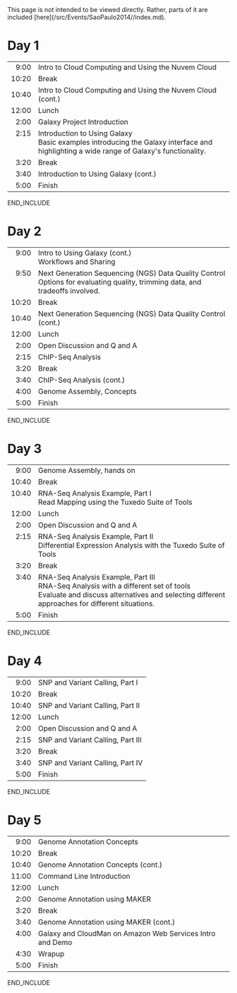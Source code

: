 <div class='red'>This page is not intended to be viewed directly.  Rather, parts of it are included [here](/src/Events/SaoPaulo2014//index.md).</div>

# Day 1

<table>
  <tr>
    <td style=" text-align: right; vertical-align: top; border: none;"> </strong>9:00<strong> </td>
    <td style=" border: none;"> Intro to Cloud Computing and Using the Nuvem Cloud </td>
  </tr>
  <tr>
    <td style=" text-align: right; border: none;"> </strong>10:20<strong> </td>
    <td style=" border: none;"> Break </td>
  </tr>
  <tr>
    <td style=" text-align: right; border: none;"> </strong>10:40<strong> </td>
    <td style=" border: none;"> Intro to Cloud Computing and Using the Nuvem Cloud (cont.) </td>
  </tr>
  <tr>
    <td style=" text-align: right; border: none;"> </strong>12:00<strong> </td>
    <td style=" border: none;"> Lunch </td>
  </tr>
  <tr>
    <td style=" text-align: right; border: none;"> </strong>2:00<strong> </td>
    <td style=" border: none;"> Galaxy Project Introduction </td>
  </tr>
  <tr>
    <td style=" text-align: right; vertical-align: top; border: none;"> </strong>2:15<strong> </td>
    <td style=" border: none;"> Introduction to Using Galaxy <div class='indent'>Basic examples introducing the Galaxy interface and highlighting a wide range of Galaxy's functionality. </td>
  </tr>
  <tr>
    <td style=" text-align: right; border: none;"> </strong>3:20<strong> </td>
    <td style=" border: none;"> Break </td>
  </tr>
  <tr>
    <td style=" text-align: right; border: none;"> </strong>3:40<strong> </td>
    <td style=" border: none;"> Introduction to Using Galaxy (cont.) </td>
  </tr>
  <tr>
    <td style=" text-align: right; border: none;"> </strong>5:00<strong> </td>
    <td style=" border: none;"> Finish </td>
  </tr>
</table>

END_INCLUDE

# Day 2

<table>
  <tr>
    <td style=" text-align: right; vertical-align: top; border: none;"> </strong>9:00<strong> </td>
    <td style=" border: none;"> Intro to Using Galaxy (cont.)<div class='indent'>Workflows and Sharing</div> </td>
  </tr>
  <tr>
    <td style=" text-align: right; vertical-align: top; border: none;"> </strong>9:50<strong> </td>
    <td style=" border: none;"> Next Generation Sequencing (NGS) Data Quality Control<div class='indent'>Options for evaluating quality, trimming data, and tradeoffs involved.</div> </td>
  </tr>
  <tr>
    <td style=" text-align: right; border: none;"> </strong>10:20<strong> </td>
    <td style=" border: none;"> Break </td>
  </tr>
  <tr>
    <td style=" text-align: right; border: none;"> </strong>10:40<strong> </td>
    <td style=" border: none;"> Next Generation Sequencing (NGS) Data Quality Control (cont.) </td>
  </tr>
  <tr>
    <td style=" text-align: right; border: none;"> </strong>12:00<strong> </td>
    <td style=" border: none;"> Lunch </td>
  </tr>
  <tr>
    <td style=" text-align: right; border: none;"> </strong>2:00<strong> </td>
    <td style=" border: none;"> Open Discussion and Q and A </td>
  </tr>
  <tr>
    <td style=" text-align: right; border: none;"> </strong>2:15<strong> </td>
    <td style=" border: none;"> ChIP-Seq Analysis </td>
  </tr>
  <tr>
    <td style=" text-align: right; border: none;"> </strong>3:20<strong> </td>
    <td style=" border: none;"> Break </td>
  </tr>
  <tr>
    <td style=" text-align: right; border: none;"> </strong>3:40<strong> </td>
    <td style=" border: none;"> ChIP-Seq Analysis (cont.) </td>
  </tr>
  <tr>
    <td style=" text-align: right; border: none;"> </strong>4:00<strong> </td>
    <td style=" border: none;"> Genome Assembly, Concepts </td>
  </tr>
  <tr>
    <td style=" text-align: right; border: none;"> </strong>5:00<strong> </td>
    <td style=" border: none;"> Finish </td>
  </tr>
</table>

END_INCLUDE

# Day 3

<table>
  <tr>
    <td style=" text-align: right; vertical-align: top; border: none;"> </strong>9:00<strong> </td>
    <td style=" border: none;"> Genome Assembly, hands on </td>
  </tr>
  <tr>
    <td style=" text-align: right; vertical-align: top; border: none;"> </strong>10:40<strong> </td>
    <td style=" border: none;"> Break </td>
  </tr>
  <tr>
    <td style=" text-align: right; vertical-align: top; border: none;"> </strong>10:40<strong> </td>
    <td style=" border: none;"> RNA-Seq Analysis Example, Part I<div class='indent'>Read Mapping using the Tuxedo Suite of Tools</div> </td>
  </tr>
  <tr>
    <td style=" text-align: right; vertical-align: top; border: none;"> </strong>12:00<strong> </td>
    <td style=" border: none;"> Lunch </td>
  </tr>
  <tr>
    <td style=" text-align: right; border: none;"> </strong>2:00<strong> </td>
    <td style=" border: none;"> Open Discussion and Q and A </td>
  </tr>
  <tr>
    <td style=" text-align: right; vertical-align: top; border: none;"> </strong>2:15<strong> </td>
    <td style=" border: none;"> RNA-Seq Analysis Example, Part II<div class='indent'>Differential Expression Analysis with the Tuxedo Suite of Tools</div></td>
  </tr>
  <tr>
    <td style=" text-align: right; vertical-align: top; border: none;"> </strong>3:20<strong> </td>
    <td style=" border: none;"> Break </td>
  </tr>
  <tr>
    <td style=" text-align: right; vertical-align: top; border: none;"> </strong>3:40<strong> </td>
    <td style=" border: none;"> RNA-Seq Analysis Example, Part III<div class='indent'>RNA-Seq Analysis with a different set of tools<br />Evaluate and discuss alternatives and selecting different approaches for different situations.</div> </td>
  </tr>
  <tr>
    <td style=" text-align: right; vertical-align: top; border: none;"> </strong>5:00<strong> </td>
    <td style=" border: none;"> Finish </td>
  </tr>
</table>

END_INCLUDE

# Day 4

<table>
  <tr>
    <td style=" text-align: right; vertical-align: top; border: none;"> </strong>9:00<strong> </td>
    <td style=" border: none;"> SNP and Variant Calling, Part I </td>
  </tr>
  <tr>
    <td style=" text-align: right; vertical-align: top; border: none;"> </strong>10:20<strong> </td>
    <td style=" border: none;"> Break </td>
  </tr>
  <tr>
    <td style=" text-align: right; vertical-align: top; border: none;"> </strong>10:40<strong> </td>
    <td style=" border: none;"> SNP and Variant Calling, Part II </div> </td>
  </tr>
  <tr>
    <td style=" text-align: right; vertical-align: top; border: none;"> </strong>12:00<strong> </td>
    <td style=" border: none;"> Lunch </td>
  </tr>
  <tr>
    <td style=" text-align: right; border: none;"> </strong>2:00<strong> </td>
    <td style=" border: none;"> Open Discussion and Q and A </td>
  </tr>
  <tr>
    <td style=" text-align: right; vertical-align: top; border: none;"> </strong>2:15<strong> </td>
    <td style=" border: none;"> SNP and Variant Calling, Part III</td>
  </tr>
  <tr>
    <td style=" text-align: right; vertical-align: top; border: none;"> </strong>3:20<strong> </td>
    <td style=" border: none;"> Break </td>
  </tr>
  <tr>
    <td style=" text-align: right; vertical-align: top; border: none;"> </strong>3:40<strong> </td>
    <td style=" border: none;"> SNP and Variant Calling, Part IV </td>
  </tr>
  <tr>
    <td style=" text-align: right; vertical-align: top; border: none;"> </strong>5:00<strong> </td>
    <td style=" border: none;"> Finish </td>
  </tr>
</table>

END_INCLUDE

# Day 5

<table>
  <tr>
    <td style=" text-align: right; vertical-align: top; border: none;"> </strong>9:00<strong> </td>
    <td style=" border: none;"> Genome Annotation Concepts </td>
  </tr>
  <tr>
    <td style=" text-align: right; vertical-align: top; border: none;"> </strong>10:20<strong> </td>
    <td style=" border: none;"> Break </td>
  </tr>
  <tr>
    <td style=" text-align: right; vertical-align: top; border: none;"> </strong>10:40<strong> </td>
    <td style=" border: none;"> Genome Annotation Concepts (cont.)</td>
  </tr>
  <tr>
    <td style=" text-align: right; vertical-align: top; border: none;"> </strong>11:00<strong> </td>
    <td style=" border: none;"> Command Line Introduction </div> </td>
  </tr>
  <tr>
    <td style=" text-align: right; vertical-align: top; border: none;"> </strong>12:00<strong> </td>
    <td style=" border: none;"> Lunch </td>
  </tr>
  <tr>
    <td style=" text-align: right; vertical-align: top; border: none;"> </strong>2:00<strong> </td>
    <td style=" border: none;"> Genome Annotation using MAKER </td>
  </tr>
  <tr>
    <td style=" text-align: right; vertical-align: top; border: none;"> </strong>3:20<strong> </td>
    <td style=" border: none;"> Break </td>
  </tr>
  <tr>
    <td style=" text-align: right; vertical-align: top; border: none;"> </strong>3:40<strong> </td>
    <td style=" border: none;"> Genome Annotation using MAKER (cont.) </td>
  </tr>
  <tr>
    <td style=" text-align: right; vertical-align: top; border: none;"> </strong>4:00<strong> </td>
    <td style=" border: none;"> Galaxy and CloudMan on Amazon Web Services Intro and Demo </td>
  </tr>
  <tr>
    <td style=" text-align: right; vertical-align: top; border: none;"> </strong>4:30<strong> </td>
    <td style=" border: none;"> Wrapup </td>
  </tr>
  <tr>
    <td style=" text-align: right; vertical-align: top; border: none;"> </strong>5:00<strong> </td>
    <td style=" border: none;"> Finish </td>
  </tr>
</table>

END_INCLUDE
